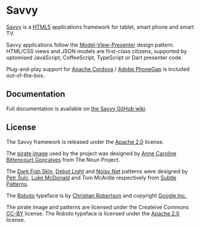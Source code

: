 # Savvy #

[Savvy](http://en.wiktionary.org/wiki/savvy) is a [HTML5](http://www.w3.org/TR/html5/) applications framework for tablet, smart phone and smart TV.

Savvy applications follow the [Model-View-Presenter](http://en.wikipedia.org/wiki/Model%E2%80%93view%E2%80%93presenter) design pattern. HTML/CSS views and JSON models are first-class citizens, supported by optomised JavaScript, CoffeeScript, TypeScript or Dart presenter code.

Plug-and-play support for [Apache Cordova](http://cordova.apache.org/) / [Adobe PhoneGap](http://phonegap.com/) is included out-of-the-box.

## Documentation ##

Full documentation is available on [the Savvy GitHub wiki](https://github.com/avoca-learning/savvy/wiki).

## License ##

The Savvy framework is released under the [Apache 2.0](http://opensource.org/licenses/Apache-2.0) license.

The [pirate image](http://thenounproject.com/noun/pirate/#icon-No13422) used by the project was designed by [Anne Caroline Bittencourt Gonçalves](http://thenounproject.com/anne1003) from The Noun Project.

The [Dark Fish Skin](http://subtlepatterns.com/dark-fish-skin/), [Debut Light](http://subtlepatterns.com/debut-light/) and [Noisy Net](http://subtlepatterns.com/noisy-net/) patterns were designed by [Petr Šulc](http://www.petrsulc.com/), [Luke McDonald](http://lukemcdonald.com/) and Tom McArdle respectively from [Subtle Patterns](http://subtlepatterns.com).

The [Roboto](http://developer.android.com/design/style/typography.html) typeface is by [Christian Robertson](https://plus.google.com/110879635926653430880/about) and copyright [Google Inc.](http://www.google.com/)

The pirate image and patterns are licensed under the Createive Commons [CC-BY](http://creativecommons.org/licenses/by-sa/3.0/) license. The Roboto typeface is licensed under the [Apache 2.0](http://opensource.org/licenses/Apache-2.0) license.